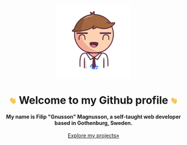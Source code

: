 <div align="center">
  <a href="https://github.com/GnussonNet/dockerized-webserver">
  <img src="https://github.com/GnussonNet/dockerized-webserver/blob/main/.github/logo.svg" alt="logo" width="200" height="200">
  </a>

  <h1 align="center"><img src="assets/wave.gif" width="20px" /> Welcome to my Github profile <img src="assets/wave.gif" width="20px" /></h1>

  <p align="center">
	  <strong>My name is Filip "Gnusson" Magnusson, a self-taught web developer based in Gothenburg, Sweden.</strong>
	  <br />
	  <br />
	  <a href="https://github.com/GnussonNet">Explore my projects»</a>
  </p>
